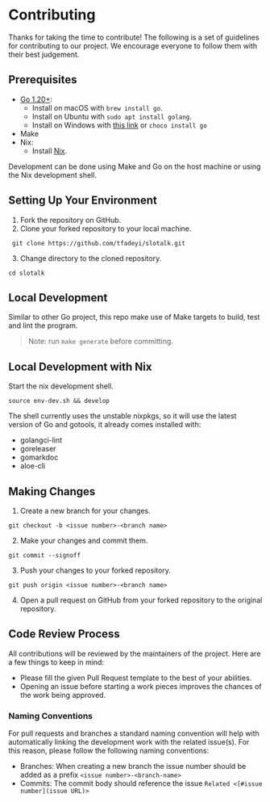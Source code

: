 # Contributing

Thanks for taking the time to contribute! The following is a set of guidelines for contributing to our project.
We encourage everyone to follow them with their best judgement.

## Prerequisites

- [Go 1.20+](https://go.dev/):
    - Install on macOS with `brew install go`.
    - Install on Ubuntu with `sudo apt install golang`.
    - Install on Windows with [this link](https://go.dev/doc/install) or `choco install go` 
- Make
- Nix:
  - Install [Nix](https://zero-to-nix.com/start/install).

Development can be done using Make and Go on the host machine or using the Nix development shell.

## Setting Up Your Environment

1. Fork the repository on GitHub.
2. Clone your forked repository to your local machine.

```shell
 git clone https://github.com/tfadeyi/slotalk.git
```
3. Change directory to the cloned repository.

```shell
cd slotalk
```

## Local Development

Similar to other Go project, this repo make use of Make targets to build, test and lint the program.

> Note: run `make generate` before committing.

## Local Development with Nix

Start the nix development shell.

```shell
source env-dev.sh && develop
```

The shell currently uses the unstable nixpkgs, so it will use the latest version of Go and gotools,
it already comes installed with:
* golangci-lint
* goreleaser
* gomarkdoc
* aloe-cli

## Making Changes

1. Create a new branch for your changes.

```shell
git checkout -b <issue number>-<branch name>
```

2. Make your changes and commit them.

```shell
git commit --signoff
```

3. Push your changes to your forked repository.

```shell
git push origin <issue number>-<branch name>
```

4. Open a pull request on GitHub from your forked repository to the original repository.

## Code Review Process

All contributions will be reviewed by the maintainers of the project. Here are a few things to keep in mind:
* Please fill the given Pull Request template to the best of your abilities.
* Opening an issue before starting a work pieces improves the chances of the work being approved.

### Naming Conventions

For pull requests and branches a standard naming convention will help with automatically linking the development work with the related issue(s).
For this reason, please follow the following naming conventions:

* Branches: When creating a new branch the issue number should be added as a prefix `<issue number>-<branch-name>`
* Commits: The commit body should reference the issue `Related <[#issue number](issue URL)>`
